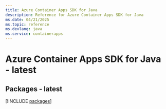 ```yaml
---
title: Azure Container Apps SDK for Java
description: Reference for Azure Container Apps SDK for Java
ms.date: 04/21/2025
ms.topic: reference
ms.devlang: java
ms.service: containerapps
---
```

# Azure Container Apps SDK for Java - latest
## Packages - latest
[!INCLUDE [packages](container-apps-index.md)]
